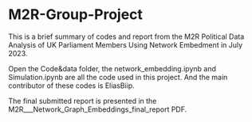 # M2R-Group-Project
This is a brief summary of codes and report from the M2R Political Data Analysis of UK Parliament Members Using Network Embedment in July 2023.  

Open the Code&data folder, the network_embedding.ipynb and Simulation.ipynb are all the code used in this project. And the main contributor of these codes is EliasBiip. 

The final submitted report is presented in the M2R___Network_Graph_Embeddings_final_report PDF.
